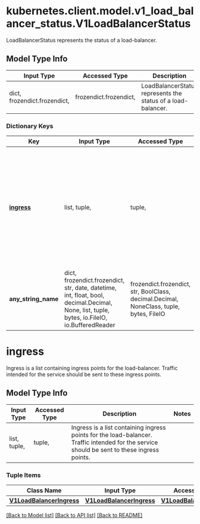 # kubernetes.client.model.v1_load_balancer_status.V1LoadBalancerStatus

LoadBalancerStatus represents the status of a load-balancer.

## Model Type Info
Input Type | Accessed Type | Description | Notes
------------ | ------------- | ------------- | -------------
dict, frozendict.frozendict,  | frozendict.frozendict,  | LoadBalancerStatus represents the status of a load-balancer. | 

### Dictionary Keys
Key | Input Type | Accessed Type | Description | Notes
------------ | ------------- | ------------- | ------------- | -------------
**[ingress](#ingress)** | list, tuple,  | tuple,  | Ingress is a list containing ingress points for the load-balancer. Traffic intended for the service should be sent to these ingress points. | [optional] 
**any_string_name** | dict, frozendict.frozendict, str, date, datetime, int, float, bool, decimal.Decimal, None, list, tuple, bytes, io.FileIO, io.BufferedReader | frozendict.frozendict, str, BoolClass, decimal.Decimal, NoneClass, tuple, bytes, FileIO | any string name can be used but the value must be the correct type | [optional]

# ingress

Ingress is a list containing ingress points for the load-balancer. Traffic intended for the service should be sent to these ingress points.

## Model Type Info
Input Type | Accessed Type | Description | Notes
------------ | ------------- | ------------- | -------------
list, tuple,  | tuple,  | Ingress is a list containing ingress points for the load-balancer. Traffic intended for the service should be sent to these ingress points. | 

### Tuple Items
Class Name | Input Type | Accessed Type | Description | Notes
------------- | ------------- | ------------- | ------------- | -------------
[**V1LoadBalancerIngress**](V1LoadBalancerIngress.md) | [**V1LoadBalancerIngress**](V1LoadBalancerIngress.md) | [**V1LoadBalancerIngress**](V1LoadBalancerIngress.md) |  | 

[[Back to Model list]](../../README.md#documentation-for-models) [[Back to API list]](../../README.md#documentation-for-api-endpoints) [[Back to README]](../../README.md)

